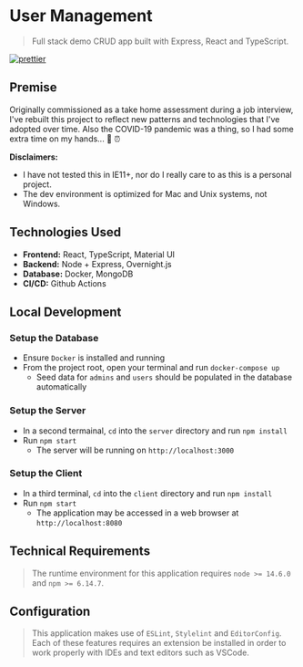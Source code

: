 # User Management
> Full stack demo CRUD app built with Express, React and TypeScript.

[![prettier](https://img.shields.io/badge/code_style-prettier-ff69b4.svg)](https://prettier.io/)

## Premise

Originally commissioned as a take home assessment during a job interview, I've rebuilt this project to reflect new patterns and technologies
that I've adopted over time. Also the COVID-19 pandemic was a thing, so I had some extra time on my hands... 🦠 ⏰

**Disclaimers:**

- I have not tested this in IE11+, nor do I really care to as this is a personal project.
- The dev environment is optimized for Mac and Unix systems, not Windows.

## Technologies Used

- **Frontend:** React, TypeScript, Material UI
- **Backend:** Node + Express, Overnight.js
- **Database:** Docker, MongoDB
- **CI/CD:** Github Actions

## Local Development

### Setup the Database

- Ensure `Docker` is installed and running
- From the project root, open your terminal and run `docker-compose up`
  - Seed data for `admins` and `users` should be populated in the database automatically

### Setup the Server

- In a second termainal, `cd` into the `server` directory and run `npm install`
- Run `npm start`
  - The server will be running on `http://localhost:3000`

### Setup the Client

- In a third terminal, `cd` into the `client` directory and run `npm install`
- Run `npm start`
  - The application may be accessed in a web browser at `http://localhost:8080`

## Technical Requirements
> The runtime environment for this application requires `node >= 14.6.0` and `npm >= 6.14.7`.

## Configuration
> This application makes use of `ESLint`, `Stylelint` and `EditorConfig`. Each of these features requires
> an extension be installed in order to work properly with IDEs and text editors such as VSCode.
